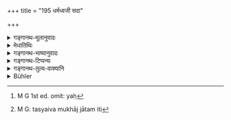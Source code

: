 +++
title = "195 धर्मध्वजी सदा"

+++

<details><summary>गङ्गानथ-मूलानुवादः</summary>

He who displays his flag of virtue, is ever covetous, a cheat and a hypocrite, intent on doing harm, and the traducer of all persons, is to be known as “one behaving like the cat.”—(195)
</details>

<details><summary>मेधातिथिः</summary>

उपचारेणैतौ शब्दौ प्रयुज्येते । अनेकस्मिंश् चोपचारहेतौ स एव संभवति यन्निमित्तं प्रयोगस् तदवधारणप्रतिषेधविषयप्रकॢप्त्यर्थम् । 

- धर्मो ध्वजम् इव । व्याघ्रादेर् आकृतिगणत्वात् समासः (पाण् २.१.५६) । कदाचित् कर्मधारयः सर्वधनाद्यर्थ इति । ततः सो ऽस्यास्तीति मत्वर्थीयः । यः[^२५३] ख्यात्यर्थम् एव धर्मं करोति न शास्त्रपरतया स एवम् उच्यते । यस् तत्रैव धर्मं करोति यत्र जनाह् पश्यन्ति स्वपुरुषैश् च ख्यापयन्ति "धार्मिकत्वप्रसिद्ध्या प्रतिग्रहादि लप्स्ये" इति । 


[^२५३]:
     M G 1st ed. omit: yaḥ

- **लुब्धो** मत्सरी कृपणश् च । लोकं दभ्नोति वञ्चयति **लोकदम्भकः** । छद्मना चरति **छाद्मिकः** । छद्म व्याजः । प्रकाशं धार्मिको रहसि निक्षिप्तम् अपहरत्य् अप्रकाश्यं प्रकाशयति । धार्मिको ऽयम् एतस्य यत् समक्षं कथितं तन् नान्यत्र यातीति केनचिद् विश्वस्य कथितं दृश्यते यावद् यत एव गोप्यं तस्यैवाभिमुखे कथितम् इति[^२५४] परद्रोहः । सर्वेषां चाभिसंधाताक्षेपकः परगुणान् न सहते । ईदृशो **बैडालव्रतिको** ज्ञेयः । **अभिसंधकः** अभिसंधत्त इति । "आतश् चोपसर्गः" (पाण् ३.१.१३६) इति कः । ततः स्वार्थे कः । सर्वेषाम् अभिसंधक इति षष्ठीसमासः । 


[^२५४]:
     M G: tasyaiva mukhāj jātam iti

- केचिद् अत्र श्लोकं पठन्ति ।

**यस्य धर्मध्वजो नित्यं सुरध्वज इवोच्छ्रितः ।**  
**प्रच्छन्नानि च पापानि बैडालं नाम तद् व्रतम् ॥** इति ।

एष एवार्थः संक्षेपेण कथ्यते । एकैकगुणसंबन्धे बैडालव्रतिको ज्ञेयः । अस्माद् एव श्लोकाद् एवम् अनुमीयते । **प्रच्छन्नानि च पापानीति** विशेषाश्रवणात् सर्वेषां चैषां पापत्वाद् उभयथाचार्येण शिष्याः प्रतिपादिताः । 

- केचिद् इमं श्लोकम् अध्यापिताः केचित् पूर्वम् । उभयं च प्रमाणम् । तेन यद्य् अपि "अङ्गदी कुण्डली पीनस्कन्धः पृथुवक्षा देवदत्तः" इति समुदितानां लक्षणत्वं प्रतीयते, तथापीह प्रत्येकम् एतानि लक्षणानि ॥ ४.१९५ ॥
</details>

<details><summary>गङ्गानथ-भाष्यानुवादः</summary>

The two terms (‘*viḍalavratika*’ and ‘*vakavratika*’) are used figuratively, and the grounds of such figurative use being multifarious, that one is to be accepted, on the basis whereof the term may have been used in a certain case. And it is necessary to Ascertain this exactly, for the purpose of finding out definitely the exact import of the prohibition.

He for whom his virtue is *like a flag*. The compound is in accordance with Pāṇini 2. 1.56. It may also be taken as a *Karmadhāraya* compound, the meaning being ‘the virtuous flag.’ The term, ‘*dharmadhvajī*’ thus means, ‘he who has flag-like virtue,’ the word ending with the possessive affix ‘*ṇini*.’ This name is applied to the man who performs righteous acts only for the purpose of fame, and not because they are prescribed in the scriptures, *i.e*., the person who perforins righteous acts only in such places where people see them, and who advertises his righteousness by his own agents, for the purpose of making himself known as righteous, and hence succeeding in receiving gifts, etc.

‘*Covetous*,’— jealous and also miserly.

‘*Hypocrite*,’— the man who commits fraud on the people.

‘*Cheat*,’— he who behaves deceitfully. ‘Cheating’ is deceit. The person who is ostentatiously righteous, while in secret he steals what is guarded and makes known what should be kept secret, people think him to be a avirtuous man and, believing that a secret entrusted to him cannot leak out, convey to him some secret of theirs; and in the end, this secret becomes divulged to just that person from whom it was intended to be kept. This is a form of injuring others.

‘*The traducer of all persons*,’—he who cannot bear the good qualities of others, and hence calumniates them. ‘*Abhisandhaka*’ is formed according to Pāṇini 3. 1. 136, and then the reflexive ‘*ka*’ and ‘*sarvābhisandhaka*’ is a Genitive Tatpuruaṣa compound.

Such a person is to be known as ‘*one who behaves like a cat*’ a ‘*viḍalavratika*.’

At this place, some people read the following verse (in the text):—

*When a man’s flag of virtue is ever raised*, *like Indra’s flag, and
his sins are hidden,—this is the behaviour called “cat-like*;” (195A)—and this states, in brief, what has been stated in the foregoing text (195).

The presence of even one of the qualities mentioned, marks out the man as one of cat-like behaviour; and that this is so is inferred from the verse just quoted. The clause, ‘whose sins are hidden,’ does not specifically mention any particular sin, and all the sins mentioned (in 195) are equally ‘sins;’ and thus, by means of these two verses, the same fact has been brought home to the pupils by the Teacher. Some of the pupils were taught the former verse (195) and some the present one (195A); both are equally authoritative. Thus then, when it is asserted that ‘Devadatta is one who is wearing the armlet and the ear-ring, with fat shoulders and full chest,’—where all the qualifications are recognised as collectively distinguishing Devadatta,—yet, in the case in question, each of the qualifications serves singly to distinguish the man of ‘cat-like behaviour.’—(195).
</details>

<details><summary>गङ्गानथ-टिप्पन्यः</summary>

This verse is quoted in *Aparārka* (p. 170);—in *Mitākṣarā* (on 1.130);—and in *Hemādri* (Śrāddha, p. 364).
</details>

<details><summary>गङ्गानथ-तुल्य-वाक्यानि</summary>

**(verses 4.195-199)  
**

*Viṣṇu* (93.8-12).—\[Same as Manu.\]
</details>

<details><summary>Bühler</summary>

195	(A man) who, ever covetous, displays the flag of virtue, (who is) a hypocrite, a deceiver of the people, intent on doing injury, (and) a detractor (from the merits) of all men, one must know to be one who acts like a cat.
</details>
